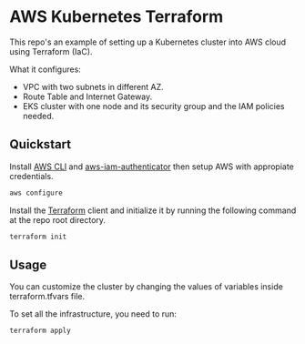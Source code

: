# AWS Kubernetes Terraform

This repo's an example of setting up a Kubernetes cluster into AWS cloud using Terraform (IaC).

What it configures:

- VPC with two subnets in different AZ.
- Route Table and Internet Gateway.
- EKS cluster with one node and its security group and the IAM policies needed.

## Quickstart

Install [AWS CLI](https://docs.aws.amazon.com/cli/latest/userguide/getting-started-install.html) and [aws-iam-authenticator](https://docs.aws.amazon.com/eks/latest/userguide/install-aws-iam-authenticator.html) then setup AWS with appropiate credentials.

```bash
aws configure
```

Install the [Terraform](https://www.terraform.io/downloads) client and initialize it by running the following command at the repo root directory.

```bash
terraform init
```

## Usage

You can customize the cluster by changing the values of variables inside terraform.tfvars file.

To set all the infrastructure, you need to run:

```bash
terraform apply
```

